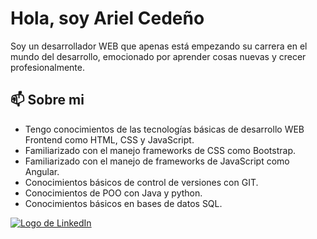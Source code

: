 
# Hola, soy Ariel Cedeño

Soy un desarrollador WEB que apenas está empezando su carrera en el mundo del desarrollo, emocionado por aprender cosas nuevas y crecer profesionalmente.

## 📫 Sobre mi
- Tengo conocimientos de las tecnologías básicas de desarrollo WEB Frontend como HTML, CSS y JavaScript.
- Familiarizado con el manejo frameworks de CSS como Bootstrap.
- Familiarizado con el manejo de frameworks de JavaScript como Angular.
- Conocimientos básicos de control de versiones con GIT.
- Conocimientos de POO con Java y python.
- Conocimientos básicos en bases de datos SQL.

[![Logo de LinkedIn](https://upload.wikimedia.org/wikipedia/commons/thumb/c/c9/Linkedin.svg/50px-Linkedin.svg.png)](https://www.linkedin.com/in/ariel-b62bb8242/)




